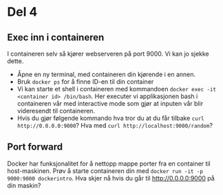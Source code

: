 # Del 4

## Exec inn i containeren

I containeren selv så kjører webserveren på port 9000.
Vi kan jo sjekke dette.

- Åpne en ny terminal, med containeren din kjørende i en annen.
- Bruk `docker ps` for å finne ID-en til din container
- Vi kan starte et shell i containeren med kommandoen `docker exec -it <container id> /bin/bash`.
  Her executer vi applikasjonen bash i containeren vår med interactive mode som gjør at inputen vår blir videresendt til containeren.
- Hvis du gjør følgende kommando hva tror du at du får tilbake `curl http://0.0.0.0:9000`? Hva med `curl http://localhost:9000/random`?

## Port forward

Docker har funksjonalitet for å nettopp mappe porter fra en container til host-maskinen.
Prøv å starte containeren din med `docker run -it -p 9000:9000 dockerintro`. Hva skjer nå hvis du går til http://0.0.0.0:9000 på din maskin?
